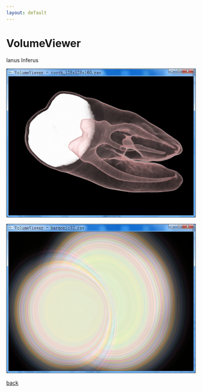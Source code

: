 ```yaml
---
layout: default
---
```


# VolumeViewer

Ianus Inferus

![2010091817220477.png](2010091817220477.png)

![2010091817222358.png](2010091817222358.png)

[back](../../)
